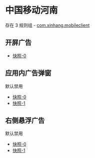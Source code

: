 # 中国移动河南

存在 3 规则组 - [com.xinhang.mobileclient](/src/apps/com.xinhang.mobileclient.ts)

## 开屏广告

- [快照-0](https://i.gkd.li/import/13024858)

## 应用内广告弹窗

默认禁用

- [快照-0](https://i.gkd.li/import/13024867)
- [快照-1](https://i.gkd.li/import/13024869)

## 右侧悬浮广告

默认禁用

- [快照-0](https://i.gkd.li/import/13024863)
- [快照-1](https://i.gkd.li/import/13024872)
